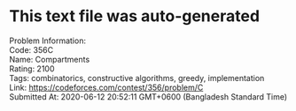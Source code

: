 # This text file was auto-generated  
  
Problem Information:  
Code: 356C  
Name: Compartments  
Rating: 2100  
Tags: combinatorics, constructive algorithms, greedy, implementation  
Link: https://codeforces.com/contest/356/problem/C  
Submitted At: 2020-06-12 20:52:11 GMT+0600 (Bangladesh Standard Time)  
